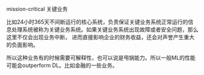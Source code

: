 mission-critical 关键业务

比如24小时365天不间断运行的核心系统，负责保证关键业务系统正常运行的信息处理系统被称为关键业务系统。如果关键业务系统出现故障或者安全问题，那么这里不仅会出现业务中断，
进而直接影响企业的财务收益，还会对声誉产生重大的负面影响。


所以这种业务有的时候需要可解释性，也可以说是甩锅能力。所以一般ML的性能可能会outperform DL。比如金融的一些业务。

